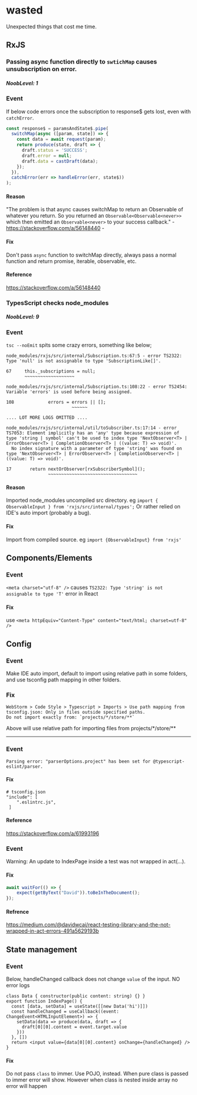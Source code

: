 # wasted
Unexpected things that cost me time.

## RxJS
### Passing async function directly to `swtichMap` causes unsubscription on error.
##### NoobLevel: 1
### Event
If below code errors once the subscription to response$ gets lost, even with `catchError`.
```ts
const response$ = paramsAndState$.pipe(
  switchMap(async ([param, state]) => {
    const data = await request(param);
    return produce(state, draft => {
      draft.status = 'SUCCESS';
      draft.error = null;
      draft.data = castDraft(data);
    });
  }),
  catchError(err => handleError(err, state$))
);
```
#### Reason
"The problem is that async causes switchMap to return an Observable of whatever you return. So you returned an `Observable<Observable<never>>` which then emitted an `Observable<never>` to your success callback." - https://stackoverflow.com/a/56148440 -

#### Fix
Don't pass `async` function to switchMap directly, always pass a normal function and return promise, iterable, observable, etc.

#### Reference
https://stackoverflow.com/a/56148440


### TypesScript checks node_modules 
##### NoobLevel: 9
### Event
`tsc --noEmit` spits some crazy errors, something like below;
```
node_modules/rxjs/src/internal/Subscription.ts:67:5 - error TS2322: Type 'null' is not assignable to type 'SubscriptionLike[]'.

67     this._subscriptions = null;
       ~~~~~~~~~~~~~~~~~~~

node_modules/rxjs/src/internal/Subscription.ts:108:22 - error TS2454: Variable 'errors' is used before being assigned.

108             errors = errors || [];
                         ~~~~~~

.... LOT MORE LOGS OMITTED ....

node_modules/rxjs/src/internal/util/toSubscriber.ts:17:14 - error TS7053: Element implicitly has an 'any' type because expression of type 'string | symbol' can't be used to index type 'NextObserver<T> | ErrorObserver<T> | CompletionObserver<T> | ((value: T) => void)'.
  No index signature with a parameter of type 'string' was found on type 'NextObserver<T> | ErrorObserver<T> | CompletionObserver<T> | ((value: T) => void)'.

17       return nextOrObserver[rxSubscriberSymbol]();
                ~~~~~~~~~~~~~~~~~~~~~~~~~~~~~~~~~~
```
#### Reason
Imported node_modules uncompiled src directory. eg `import { ObservableInput } from 'rxjs/src/internal/types';`
Or rather relied on IDE's auto import (probably a bug).

#### Fix
Import from compiled source. eg `import {ObservableInput} from 'rxjs'`

## Components/Elements
### Event
`<meta charset="utf-8" />` causes `TS2322: Type 'string' is not assignable to type 'T'` error in React

#### Fix
use `<meta httpEquiv="Content-Type" content="text/html; charset=utf-8" />`



## Config

### Event
Make IDE auto import, default to import using relative path in some folders, and use tsconfig path mapping in other folders.

### Fix
```
WebStorm > Code Style > Typescript > Imports > Use path mapping from tsconfig.json: Only in files outside specified paths.
Do not import exactly from: `projects/*/store/**`
```
Above will use relative path for importing files from projects/*/store/**

---

### Event
`Parsing error: "parserOptions.project" has been set for @typescript-eslint/parser.`

#### Fix
```
# tsconfig.json
"include": [
    ".eslintrc.js",
 ]
```

#### Reference
https://stackoverflow.com/a/61993196


### Event
Warning: An update to IndexPage inside a test was not wrapped in act(...).

#### Fix
```ts
await waitFor(() => {
    expect(getByText("David")).toBeInTheDocument();
});
```

#### Refrence
https://medium.com/@davidwcai/react-testing-library-and-the-not-wrapped-in-act-errors-491a5629193b

## State management
### Event
Below, handleChanged callback does not change `value` of the input. NO error logs
```tsx
class Data { constructor(public content: string) {} }
export function IndexPage() {
  const [data, setData] = useState([[new Data('hi')]])
  const handleChanged = useCallback((event: ChangeEvent<HTMLInputElement>) => {
    setData(data => produce(data, draft => {
      draft[0][0].content = event.target.value
    }))
  }, [])
  return <input value={data[0][0].content} onChange={handleChanged} />
}
```

#### Fix
Do not pass `class` to immer. Use POJO, instead. When pure class is passed to immer error will show. 
However when class is nested inside array no error will happen

